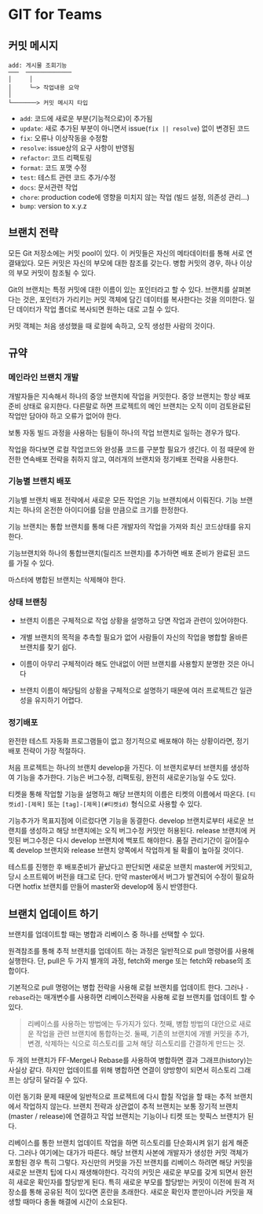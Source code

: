 # GIT for Teams

## 커밋 메시지

```text
add: 게시물 조회기능
───  ─────────────
│     │
│     └─> 작업내용 요약
│
└───────> 커밋 메시지 타입
```

- `add`: 코드에 새로운 부분(기능적으로)이 추가됨
- `update`: 새로 추가된 부분이 아니면서 issue(`fix || resolve`) 없이 변경된 코드
- `fix`: 오류나 이상작동을 수정함
- `resolve`: issue상의 요구 사항이 반영됨
- `refactor`: 코드 리팩토링
- `format`: 코드 포맷 수정
- `test`: 테스트 관련 코드 추가/수정
- `docs`: 문서관련 작업
- `chore`: production code에 영향을 미치지 않는 작업 (빌드 설정, 의존성 관리...)
- `bump`: version to x.y.z

## 브랜치 전략

모든 Git 저장소에는 커밋 pool이 있다. 이 커밋들은 자신의 메타데이터를 통해 서로 연결돼있다.
모든 커밋은 자신의 부모에 대한 참조를 갖는다. 병합 커밋의 경우, 하나 이상의 부모 커밋이 참조될 수 있다.

Git의 브랜치는 특정 커밋에 대한 이름이 있는 포인터라고 할 수 있다.
브랜치를 살펴본다는 것은, 포인터가 가리키는 커밋 객체에 담긴 데이터를 복사한다는 것을 의미한다.
일단 데이터가 작업 폴더로 복사되면 원하는 대로 고칠 수 있다.

커밋 객체는 처음 생성했을 때 로컬에 속하고, 오직 생성한 사람의 것이다.

## 규약

### 메인라인 브랜치 개발

개발자들은 지속해서 하나의 중앙 브랜치에 작업을 커밋한다.
중앙 브랜치는 항상 배포 준비 상태로 유지한다. 다른말로 하면 프로젝트의 메인 브랜치는 오직 이미 검토완료된 작업만 담아야 하고 오류가 없어야 한다.

보통 자동 빌드 과정을 사용하는 팀들이 하나의 작업 브랜치로 일하는 경우가 많다.

작업을 하다보면 로컬 작업코드와 완성품 코드를 구분할 필요가 생긴다.
이 점 때문에 완전한 연속배포 전략을 취하지 않고, 여러개의 브랜치와 정기배포 전략을 사용한다.

### 기능별 브랜치 배포

기능별 브랜치 배포 전략에서 새로운 모든 작업은 기능 브랜치에서 이뤄진다.
기능 브랜치는 하나의 온전한 아이디어를 담을 만큼으로 크기를 한정한다.

기능 브랜치는 통합 브랜치를 통해 다른 개발자의 작업을 가져와 최신 코드상태를 유지한다.

기능브랜치와 하나의 통합브랜치(릴리즈 브랜치)를 추가하면 배포 준비가 완료된 코드를 가질 수 있다.

마스터에 병합된 브랜치는 삭제해야 한다.

### 상태 브랜칭

- 브랜치 이름은 구체적으로 작업 상황을 설명하고 당면 작업과 관련이 있어야한다.
- 개별 브랜치의 목적을 추측할 필요가 없어 사람들이 자신의 작업을 병합할 올바른 브랜치를 찾기 쉽다.

- 이름이 아무리 구체적이라 해도 안내없이 어떤 브랜치를 사용할지 분명한 것은 아니다
- 브랜치 이름이 해당팀의 상황을 구체적으로 설명하기 때문에 여러 프로젝트간 일관성을 유지하기 어렵다.

### 정기배포

완전한 테스트 자동화 프로그램들이 없고 정기적으로 배포해야 하는 상황이라면, 정기 배포 전략이 가장 적절하다.

처음 프로젝트는 하나의 브랜치 develop을 가진다. 이 브랜치로부터 브랜치를 생성하여 기능을 추가한다.
기능은 버그수정, 리팩토링, 완전히 새로운기능일 수도 있다.

티켓을 통해 작업할 기능을 설명하고 해당 브랜치의 이름은 티켓의 이름에서 따온다.
`[티켓id]-[제목]` 또는 `[tag]-[제목](#티켓id)` 형식으로 사용할 수 있다.

기능추가가 목표지점에 이르렀다면 기능을 동결한다. develop 브랜치로부터 새로운 브랜치를 생성하고 해당 브랜치에는 오직 버그수정 커밋만 허용된다.
release 브랜치에 커밋된 버그수정은 다시 develop 브랜치에 백포트 해야한다.
품질 관리기간이 길어질수록 develop 브랜치와 release 브랜치 양쪽에서 작업하게 될 확률이 높아질 것이다.

테스트를 진행한 후 배포준비가 끝났다고 판단되면 새로운 브랜치 master에 커밋되고, 당시 소프트웨어 버전을 태그로 단다.
만약 master에서 버그가 발견되어 수정이 필요하다면 hotfix 브랜치를 만들어 master와 develop에 동시 반영한다.

## 브랜치 업데이트 하기

브랜치를 업데이트할 때는 병합과 리베이스 중 하나를 선택할 수 있다.

원격참조를 통해 추적 브랜치를 업데이트 하는 과정은 일반적으로 pull 명령어를 사용해 실행한다.
단, pull은 두 가지 별개의 과정, fetch와 merge 또는 fetch와 rebase의 조합이다.

기본적으로 pull 명령어는 병합 전략을 사용해 로컬 브랜치를 업데이트 한다.
그러나 `-rebase`라는 매개변수를 사용하면 리베이스전략을 사용해 로컬 브랜치를 업데이트 할 수 있다.

> 리베이스를 사용하는 방법에는 두가지가 있다. 첫째, 병합 방법의 대안으로 새로운 작업을 관련 브랜치에 통합하는것. 둘째, 기존의 브랜치에 개별 커밋을 추가, 변경, 삭제하는 식으로 히스토리를 고쳐 해당 히스토리를 간결하게 만드는 것.

두 개의 브랜치가 FF-Merge나 Rebase를 사용하여 병합하면 결과 그래프(history)는 사실상 같다.
하지만 업데이트를 위해 병합하면 연결이 양방향이 되면서 히스토리 그래프는 상당히 달라질 수 있다.

이런 동기화 문제 때문에 일반적으로 프로젝트에 다시 합칠 작업을 할 때는 추적 브랜치에서 작업하지 않는다.
브랜치 전략과 상관없이 추적 브랜치는 보통 장기적 브랜치(master / release)에 연결하고 작업 브랜치는 기능이나 티켓 또는 핫픽스 브랜치가 된다.

리베이스를 통한 브랜치 업데이트 작업을 하면 히스토리를 단순화시켜 읽기 쉽게 해준다.
그러나 여기에는 대가가 따른다. 해당 브랜치 사본에 개발자가 생성한 커밋 객체가 포함된 경우 특히 그렇다.
자신만의 커밋을 가진 브랜치를 리베이스 하려면 해당 커밋을 새로운 브랜치 팁에 다시 재생해야한다.
각각의 커밋은 새로운 부모를 갖게 되면서 완전히 새로운 확인자를 할당받게 된다.
특히 새로운 부모를 할당받는 커밋이 이전에 원격 저장소를 통해 공유된 적이 있다면 혼란을 초래한다.
새로운 확인자 뿐만아니라 커밋을 재생할 때마다 충돌 해결에 시간이 소요된다.
